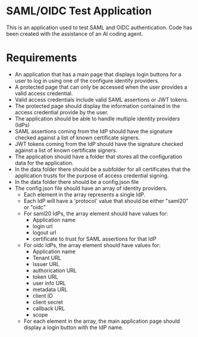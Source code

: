 # SAML/OIDC Test Application
This is an application used to test SAML and OIDC authentication.  Code has been created with the assistance of an AI coding agent.

# Requirements
* An application that has a main page that displays login buttons for a user to log in using one of the configure identify providers.
* A protected page that can only be accessed when the user provides a valid access credential.
* Valid access credentials include valid SAML assertions or JWT tokens.
* The protected page should display the information contained in the access credential provide by the user.
* The application should be able to handle multiple identity providers (IdPs)
* SAML assertions coming from the IdP should have the signature checked against a list of known certificate signers.
* JWT tokens coming from the IdP should have the signature checked against a list of known certificate signers.
* The application should have a folder that stores all the configuration data for the application.
* In the data folder there should be a subfolder for all certificates that the application trusts for the purpose of access credential signing.
* In the data folder there should be a config.json file
* The config.json file should have an array of identity providers.
  * Each element in the array represents a single IdP.
  * Each IdP will have a 'protocol' value that should be either "saml20" or "oidc"
  * For saml20 IdPs, the array element should have values for:
    * Application name
    * login url
    * logout url
    * certificate to trust for SAML assertions for that IdP
  * For oidc IdPs, the array element should have values for:
    * Application name
    * Tenant URL
    * Issuer URL
    * authorication URL
    * token URL
    * user info URL
    * metadata URL
    * client ID
    * client secret
    * callback URL
    * scope
  * For each element in the array, the main application page should display a login button with the IdP name.
